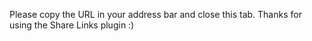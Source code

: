 Please copy the URL in your address bar and close this tab. Thanks for using the Share Links plugin :)
